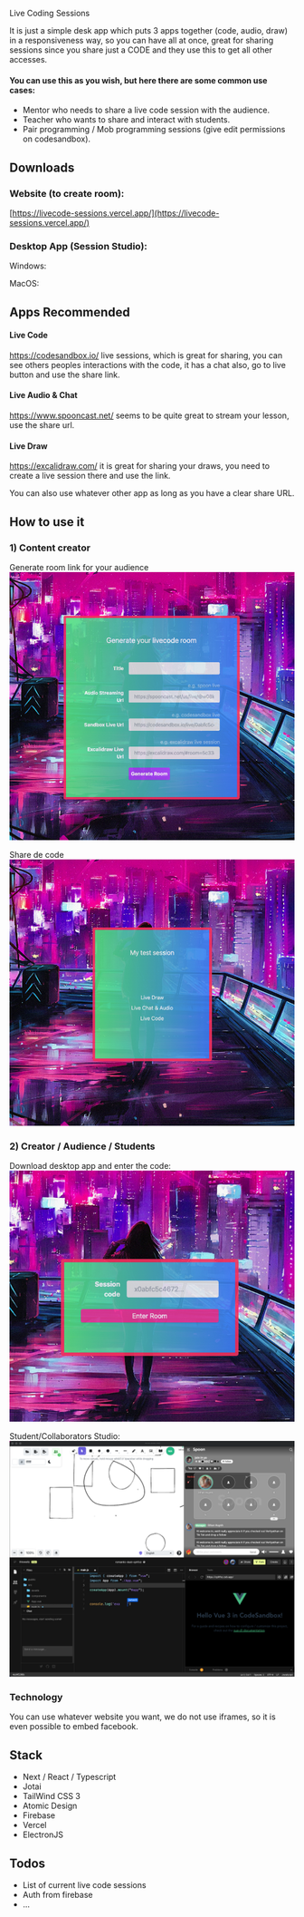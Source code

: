 Live Coding Sessions

It is just a simple desk app which puts 3 apps together (code, audio, draw) in a responsiveness way, so you can have all at once, great for sharing sessions since you share just a CODE and they use this to get all other accesses.

#### You can use this as you wish, but here there are some common use cases:

- Mentor who needs to share a live code session with the audience.
- Teacher who wants to share and interact with students.
- Pair programming / Mob programming sessions (give edit permissions on codesandbox).

## Downloads

### Website (to create room): 
[https://livecode-sessions.vercel.app/](https://livecode-sessions.vercel.app/)

### Desktop App (Session Studio): 

Windows: 

MacOS: 

## Apps Recommended

#### Live Code

https://codesandbox.io/ live sessions, which is great for sharing, you can see others peoples interactions with the code, it has a chat also, go to live button and use the share link.

#### Live Audio & Chat

https://www.spooncast.net/ seems to be quite great to stream your lesson, use the share url. 

#### Live Draw 

https://excalidraw.com/ it is great for sharing your draws, you need to create a live session there and use the link. 

You can also use whatever other app as long as you have a clear share URL.




## How to use it

### 1) Content creator
Generate room link for your audience
![Alt text](s2.png "Title")

Share de code
![Alt text](s1.png "Title")


### 2) Creator / Audience / Students
Download desktop app and enter the code: 
![Alt text](s4.png "Title")

Student/Collaborators Studio: 
![Alt text](s3.png "Title")


### Technology

You can use whatever website you want, we do not use iframes,
so it is even possible to embed facebook.

## Stack 

- Next / React / Typescript
- Jotai 
- TailWind CSS 3
- Atomic Design
- Firebase
- Vercel 
- ElectronJS

## Todos 

- List of current live code sessions
- Auth from firebase
- ...


